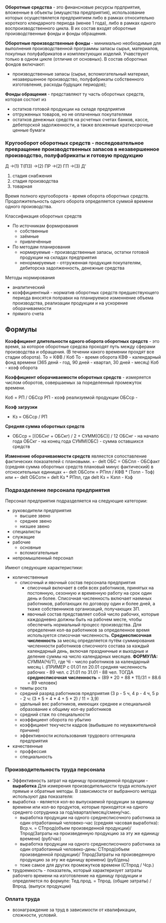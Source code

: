 
**Оборотные средства** - это финансновые ресурсы прдприятия, вложенные в объекты (имущества предприятия), использование которых осуществялется предприятием либо в рамках относительно короткого клендарного периода (менее 1 года), либо в рамках одного воспроизводственного цикла.
В их состав входят оборотные производственные фонды и фонды обращения.

**Оборотные производственные фонды** - минимально необходимые для выполнения производственной программы запасы сырья, материалов, покупных полуфабрикатов и комплектующих изделий. Учавствуют только в одном цикле (отличие от основных).
В состав оборотных фондов включают:
- производственные запасы (сырье, вспомогательный материал, незавершенное производство, полуфабрикаты собственного изготовления, расходы будущих периодов);

**Фонды обращения** - представляют ту часть оборотных средств, которая состоит из 
- остатков готовой продукции на складе предприятия
- отгруженных товаров, но не оплаченных покупателями
- остатков денежных средств на рсчетных счетах банков, кассе, дебеторской задолженности, а также вложенные краткосрочные ценные бумаги

### Кругооборот оборотных средств - последовательное превращение производственных запасов в незавершенное производство, полуфабрикаты и готовую продукцию
Д ->(1) Т(ПЗ) ->(2) ПР ->(2) ГП ->(3) Д'
1. стадия снабжения
2. стадия производства
3. товарная

Время полного кругооборота - время оборота оборотных средств. Продолжительность одного оборота определяется суммой времени одного производства.

Классификация оборотных средств
- По источникам формирования
    - собственные
    - заёмные
    - привлечённые
- По методам планирования
    - нормируемые - производственные запасы, остатки готовой продукции на складах предприятия
    - ненормируемые - отгруженная продукция покупателям, дебиторска задолженность, денежные средства

Методы нормирования
- аналитический
- коэффициентный - норматив оборотных средств предшествующего периода вносятся поправки на планируемое изменнение объема производства, реализации продукции и на ускорение оборачиваемости
- прямого счета

## Формулы

**Коэффициент длительности одного оборота оборотных средств** - это время, за которое оборотные средсва проходят путь между сферами производства и обращения. (В течении какого времении прохдят все стадии оборота).
То = КФВ / Коб
То - время оборота
КВФ - календарный фонд времени (365 денй - год, 90 дней - квартал, 30 дней - месяц)
Коб - коэф оборота

**Коэффициент оборачиваемости оборотных средств** - измеряется числом оборотов, совершаемых за поределенный промежуток времени.

Коб = РП / ОБСср
РП - коэф реализуемой продукции
ОБСср - 

**Коэф загрузки** 
- Кз = ОБСср / РП

**Средняя сумма оборотных средств**
- ОБСср = [(ОБСнг + ОБСкг) / 2 + СУММ(ОБС)] / 12
ОБСнг - на начало года
ОБСкг - на конец года
СУММ(ОБС) - сумма оставшихся средств

**Изменение оборачиваемости средств** являестся сопоставление фактических показателей с плановыми.
+- delt ОБС = ОБСпл - ОБСфакт (средняя сумма оборотных средств плановый минус фактический)
в отсносительных единицах
+- delt ОБСотн = РПпл / КФВ * (Топл - Тоф)
или
+- delt ОБСотн = delt Кз * РПпл, где delt Кз = Кзпл - Кзф


### Подразделение персонала предприятия
Персонал предприятия подразделяется на следующие категории:
- руководители предприятия
    - высшее звено
    - среднее звено
    - низшее звено
- специалисты
- служащие
- рабочие
    - основные
    - вспомогательные
- непромышленный персонал

Имеют следующие характеристики:
- количественные
    - списочный и явочный состав персонала предприятия
        - списочный включает в себя всех работников, принятых на постоянную, сезонную и временную работу на срок один день и более. Списочная численность включает наемных работников, работающих по договору один и более дней, а ткаже собственников организаций, получающих ЗП.
        - явочный состав представляет собой число рабочих, которые каждодневно должны быть на рабочем месте, чтобы обеспечить нормальный процесс производства. Для определения кол-ва работников за определенное время используется списочная численность. **Среднесписочная численность** за месяц определяется путём суммирования численности работников списочного состава за каждый календарный день, включая праздничные и выходные и деление суммы на число календарных месяцев. **ФОРМУЛА:** СУММА(Чi/Т), где Чi - число работников за календарный месяц i. (ПРИМЕР с 01.01 пл 20.01 средняя численность рабочих - 89 чел. с 21.01 по 31.01 - 88 чел. ТОГДА **среднесписочная численность** = (89 * 20 + 88 * 11)/31 = 88.6 = 89 человек)
    - темпы роста
    - средний разряд работников предприятия (3 р - 5 ч, 4 р - 4 ч, 5 р - 2 ч: (3 * 5 + 4 * 4 + 5 * 2) / 11 = 3,9)
    - удельный вес работников, имеющих среднее и специальной образование к общиму кол-ву работников
    - средний стаж по специальности
    - коэффициент оборота по убытию
    - коэффициент текучести кадров (выбывшие по неуважительной причине)
    - эффективности использования трудового оптенциала предприятия
- качественные
    - проффессия
    - специальность

### Производительность труда персонала
- Эффективность затрат на единицу произведенной продукции - **выработка**
Для измерения производительности труда используют прямые и обратные методы. В зависимости от выбранного метода используют два показателя:
- выработка - является кол-во выпускаемой продукции за единицу времени или кол-во продуктов, которые приходятся на одного среднего сотрудника за год/квартал/месяц/смену/час.
    - выработка продукции на одного среднесписочного работника за один отработанный человеко-час (средняя часовая выработка): Вср.ч. = СТпрод(объем произведенной продукции)/ Тпрод(Затраты на произведенную продукцию за эту же единицу времени) (руб/час)
    - выработка продукции на одного среднесписочного работника за один отработанный человеко-день: СТпрод(объем произведенной продукции)/ Тпрод(Затраты на произведенную продукцию за эту же единицу времени) (руб/день)
    - тоже самое для других промежутков времени (СТпрод / Чср.)
- трудоемкость - показатель, который характеризует затраты рабочего времени на изготовление на единицу продукции и определяется по формуле: Тед.прод. = Тпрод. (общие затраты) / Впрод. (выпуск продукции)

### Оплата труда
- вознаграждение за труд в зависимости от квалификации, сложности, условий.



